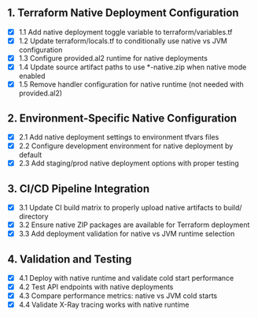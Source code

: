 ## 1. Terraform Native Deployment Configuration
- [x] 1.1 Add native deployment toggle variable to terraform/variables.tf
- [x] 1.2 Update terraform/locals.tf to conditionally use native vs JVM configuration
- [x] 1.3 Configure provided.al2 runtime for native deployments
- [x] 1.4 Update source artifact paths to use *-native.zip when native mode enabled
- [x] 1.5 Remove handler configuration for native runtime (not needed with provided.al2)

## 2. Environment-Specific Native Configuration
- [x] 2.1 Add native deployment settings to environment tfvars files
- [x] 2.2 Configure development environment for native deployment by default
- [x] 2.3 Add staging/prod native deployment options with proper testing

## 3. CI/CD Pipeline Integration
- [x] 3.1 Update CI build matrix to properly upload native artifacts to build/ directory
- [x] 3.2 Ensure native ZIP packages are available for Terraform deployment
- [x] 3.3 Add deployment validation for native vs JVM runtime selection

## 4. Validation and Testing
- [x] 4.1 Deploy with native runtime and validate cold start performance
- [x] 4.2 Test API endpoints with native deployments
- [x] 4.3 Compare performance metrics: native vs JVM cold starts
- [x] 4.4 Validate X-Ray tracing works with native runtime
